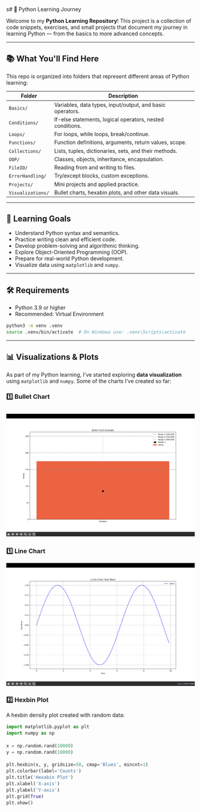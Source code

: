 s# 🐍 Python Learning Journey

Welcome to my **Python Learning Repository**! This project is a collection of code snippets, exercises, and small projects that document my journey in learning Python — from the basics to more advanced concepts.

---

## 📚 What You'll Find Here

This repo is organized into folders that represent different areas of Python learning:

| Folder           | Description |
|------------------|-------------|
| `Basics/`         | Variables, data types, input/output, and basic operators. |
| `Conditions/`     | If-else statements, logical operators, nested conditions. |
| `Loops/`          | For loops, while loops, break/continue. |
| `Functions/`      | Function definitions, arguments, return values, scope. |
| `Collections/`    | Lists, tuples, dictionaries, sets, and their methods. |
| `OOP/`            | Classes, objects, inheritance, encapsulation. |
| `FileIO/`         | Reading from and writing to files. |
| `ErrorHandling/`  | Try/except blocks, custom exceptions. |
| `Projects/`       | Mini projects and applied practice. |
| `Visualizations/` | Bullet charts, hexabin plots, and other data visuals. |

---

## 🎯 Learning Goals

- Understand Python syntax and semantics.
- Practice writing clean and efficient code.
- Develop problem-solving and algorithmic thinking.
- Explore Object-Oriented Programming (OOP).
- Prepare for real-world Python development.
- Visualize data using `matplotlib` and `numpy`.

---

## 🛠️ Requirements

- Python 3.9 or higher
- Recommended: Virtual Environment

```bash
python3 -m venv .venv
source .venv/bin/activate  # On Windows use: .venv\Scripts\activate

```
---

## 📊 Visualizations & Plots

As part of my Python learning, I've started exploring **data visualization** using `matplotlib` and `numpy`. Some of the charts I’ve created so far:

### 1️⃣ Bullet Chart

![alt text](image.png)
---
### 1️⃣ Line Chart
![alt text](image-1.png)

### 2️⃣ Hexbin Plot

A hexbin density plot created with random data:

```python
import matplotlib.pyplot as plt
import numpy as np

x = np.random.rand(10000)
y = np.random.rand(10000)

plt.hexbin(x, y, gridsize=50, cmap='Blues', mincnt=1)
plt.colorbar(label='Counts')
plt.title('Hexabin Plot')
plt.xlabel('X-axis')
plt.ylabel('Y-axis')
plt.grid(True)
plt.show()